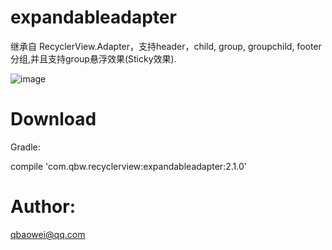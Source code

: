 # expandableadapter



继承自 RecyclerView.Adapter，支持header，child, group, groupchild, footer 分组,并且支持group悬浮效果(Sticky效果).



![image](https://github.com/qbaowei/ExpandableAdapter/raw/master/screenshots/ExpandableAdapter.gif)

# Download


Gradle:


compile 'com.qbw.recyclerview:expandableadapter:2.1.0'


# Author:


qbaowei@qq.com

